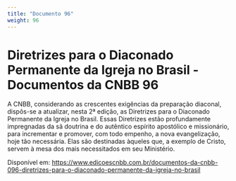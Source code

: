 ```yaml
---
title: "Documento 96"
weight: 96
---
```

# Diretrizes para o Diaconado Permanente da Igreja no Brasil - Documentos da CNBB 96

A CNBB, considerando as crescentes exigências da preparação diaconal, dispôs-se a atualizar, nesta 2ª edição, as Diretrizes para o Diaconado Permanente da Igreja no Brasil. Essas Diretrizes estão profundamente impregnadas da sã doutrina e do autêntico espírito apostólico e missionário, para incrementar e promover, com todo empenho, a nova evangelização, hoje tão necessária. Elas são destinadas àqueles que, a exemplo de Cristo, servem à mesa dos mais necessitados em seu Ministério.

Disponível em: https://www.edicoescnbb.com.br/documentos-da-cnbb-096-diretrizes-para-o-diaconado-permanente-da-igreja-no-brasil
